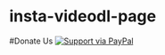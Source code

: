 # insta-videodl-page

#Donate Us
<a href="https://www.paypal.me/reddysaichandan">
  <img alt="Support via PayPal" src="https://cdn.rawgit.com/twolfson/paypal-github-button/1.0.0/dist/button.svg"/>
</a>
